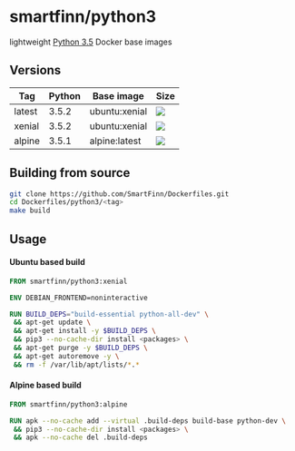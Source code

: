 smartfinn/python3
=================

lightweight [Python 3.5](http://www.python.org) Docker base images


Versions
--------

| Tag    | Python | Base image    | Size                                                                                                                                                                                  |
|--------|--------|---------------|---------------------------------------------------------------------------------------------------------------------------------------------------------------------------------------|
| latest | 3.5.2  | ubuntu:xenial | [![](https://images.microbadger.com/badges/image/smartfinn/python3:latest.svg)](http://microbadger.com/images/smartfinn/python3:latest "Get your own image badge on microbadger.com") |
| xenial | 3.5.2  | ubuntu:xenial | [![](https://images.microbadger.com/badges/image/smartfinn/python3:xenial.svg)](http://microbadger.com/images/smartfinn/python3:xenial "Get your own image badge on microbadger.com") |
| alpine | 3.5.1  | alpine:latest | [![](https://images.microbadger.com/badges/image/smartfinn/python3:alpine.svg)](http://microbadger.com/images/smartfinn/python3:alpine "Get your own image badge on microbadger.com") |


Building from source
--------------------

```sh
git clone https://github.com/SmartFinn/Dockerfiles.git
cd Dockerfiles/python3/<tag>
make build
```

Usage
-----

#### Ubuntu based build

```dockerfile
FROM smartfinn/python3:xenial

ENV DEBIAN_FRONTEND=noninteractive

RUN BUILD_DEPS="build-essential python-all-dev" \
 && apt-get update \
 && apt-get install -y $BUILD_DEPS \
 && pip3 --no-cache-dir install <packages> \
 && apt-get purge -y $BUILD_DEPS \
 && apt-get autoremove -y \
 && rm -f /var/lib/apt/lists/*.*
```

#### Alpine based build

```dockerfile
FROM smartfinn/python3:alpine

RUN apk --no-cache add --virtual .build-deps build-base python-dev \
 && pip3 --no-cache-dir install <packages> \
 && apk --no-cache del .build-deps
```
